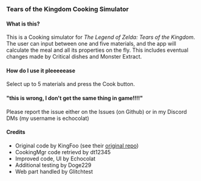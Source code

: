 ### Tears of the Kingdom Cooking Simulator

#### What is this?

This is a Cooking simulator for _The Legend of Zelda: Tears of the Kingdom_. The user can input between one and five materials, and the app will calculate the meal and all its properties on the fly. This includes eventual changes made by Critical dishes and Monster Extract.

#### How do I use it pleeeeease

Select up to 5 materials and press the Cook button.

#### "this is wrong, I don't get the same thing in game!!!!"

Please report the issue either on the Issues (on Github) or in my Discord DMs (my username is echocolat)

#### Credits

- Original code by KingFoo (see their [original repo](https://github.com/KingFooZQ/Totk-Cooking-Simulator))
- CookingMgr code retrievd by dt12345
- Improved code, UI by Echocolat
- Additional testing by Doge229
- Web part handled by Glitchtest